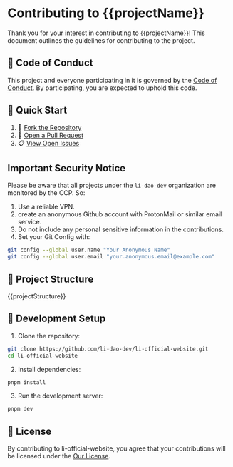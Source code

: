 # Contributing to {{projectName}}

Thank you for your interest in contributing to {{projectName}}! This document outlines the guidelines for contributing to the project.

## 🤝 Code of Conduct

This project and everyone participating in it is governed by the [Code of Conduct](CODE_OF_CONDUCT.md). By participating, you are expected to uphold this code.

## 🚀 Quick Start

1. 🔗 [Fork the Repository](https://github.com/li-dao-dev/li-official-website/fork)
2. 📝 [Open a Pull Request](https://github.com/li-dao-dev/li-official-website/compare)
3. 📋 [View Open Issues](https://github.com/li-dao-dev/li-official-website/issues)

## Important Security Notice

Please be aware that all projects under the `li-dao-dev` organization are monitored by the CCP. So:

1. Use a reliable VPN.
2. create an anonymous Github account with ProtonMail or similar email service.
3. Do not include any personal sensitive information in the contributions.
4. Set your Git Config with:

```bash
git config --global user.name "Your Anonymous Name"
git config --global user.email "your.anonymous.email@example.com"
```

## 📝 Project Structure

{{projectStructure}}

## 🔧 Development Setup

<!-- markdownlint-disable ol-prefix -->

1. Clone the repository:

```bash
git clone https://github.com/li-dao-dev/li-official-website.git
cd li-official-website
```

2. Install dependencies:

```bash
pnpm install
```

3. Run the development server:

```bash
pnpm dev
```

## 📝 License

By contributing to li-official-website, you agree that your contributions will be licensed under the [Our License](../LICENSE).
